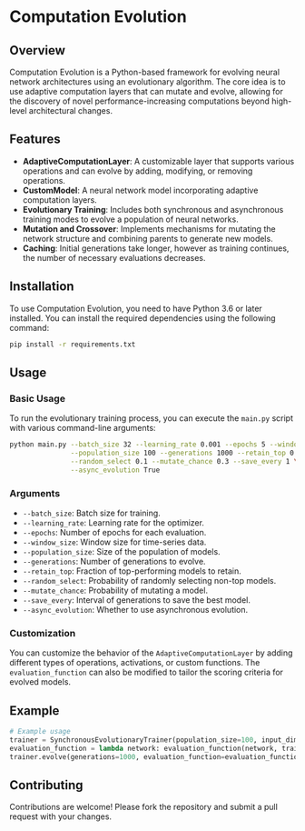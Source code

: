 # Computation Evolution

## Overview

Computation Evolution is a Python-based framework for evolving neural network architectures using an evolutionary algorithm. The core idea is to use adaptive computation layers that can mutate and evolve, allowing for the discovery of novel performance-increasing computations beyond high-level architectural changes.

## Features

- **AdaptiveComputationLayer**: A customizable layer that supports various operations and can evolve by adding, modifying, or removing operations.
- **CustomModel**: A neural network model incorporating adaptive computation layers.
- **Evolutionary Training**: Includes both synchronous and asynchronous training modes to evolve a population of neural networks.
- **Mutation and Crossover**: Implements mechanisms for mutating the network structure and combining parents to generate new models.
- **Caching**: Initial generations take longer, however as training continues, the number of necessary evaluations decreases.

## Installation

To use Computation Evolution, you need to have Python 3.6 or later installed. You can install the required dependencies using the following command:

```bash
pip install -r requirements.txt
```

## Usage

### Basic Usage

To run the evolutionary training process, you can execute the `main.py` script with various command-line arguments:

```bash
python main.py --batch_size 32 --learning_rate 0.001 --epochs 5 --window_size 10 \
               --population_size 100 --generations 1000 --retain_top 0.5 \
               --random_select 0.1 --mutate_chance 0.3 --save_every 1 \
               --async_evolution True
```

### Arguments

- `--batch_size`: Batch size for training.
- `--learning_rate`: Learning rate for the optimizer.
- `--epochs`: Number of epochs for each evaluation.
- `--window_size`: Window size for time-series data.
- `--population_size`: Size of the population of models.
- `--generations`: Number of generations to evolve.
- `--retain_top`: Fraction of top-performing models to retain.
- `--random_select`: Probability of randomly selecting non-top models.
- `--mutate_chance`: Probability of mutating a model.
- `--save_every`: Interval of generations to save the best model.
- `--async_evolution`: Whether to use asynchronous evolution.

### Customization

You can customize the behavior of the `AdaptiveComputationLayer` by adding different types of operations, activations, or custom functions. The `evaluation_function` can also be modified to tailor the scoring criteria for evolved models.

## Example

```python
# Example usage
trainer = SynchronousEvolutionaryTrainer(population_size=100, input_dim=10, output_dim=1)
evaluation_function = lambda network: evaluation_function(network, train_loader, val_loader, 5, 0.001, 32, 'cuda')
trainer.evolve(generations=1000, evaluation_function=evaluation_function, retain_top=0.5, random_select=0.1, mutate_chance=0.3)
```

## Contributing

Contributions are welcome! Please fork the repository and submit a pull request with your changes.
